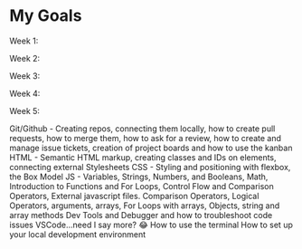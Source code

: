 # My Goals

Week 1:

Week 2:

Week 3:

Week 4:

Week 5:

Git/Github - Creating repos, connecting them locally, how to create pull requests, how to merge them, how to ask for a review, how to create and manage issue tickets, creation of project boards and how to use the kanban
HTML - Semantic HTML markup, creating classes and IDs on elements, connecting external Stylesheets
CSS - Styling and positioning with flexbox, the Box Model
JS - Variables, Strings, Numbers, and Booleans, Math, Introduction to Functions and For Loops, Control Flow and Comparison Operators, External javascript files. Comparison Operators, Logical Operators, arguments, arrays, For Loops with arrays, Objects, string and array methods
Dev Tools and Debugger and how to troubleshoot code issues
VSCode...need I say more? :joy:
How to use the terminal
How to set up your local development environment
